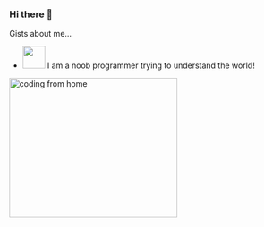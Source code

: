 ### Hi there 👋

Gists about me...

 -  <img height="40" src="https://raw.githubusercontent.com/innng/innng/master/assets/soulgem-madoka.gif"/>  I am a noob programmer trying to understand the world!
 <img align="center" alt="coding from home" src= "https://camo.githubusercontent.com/410dd0b1b800cd1e13965237beee2a32474be978/68747470733a2f2f6d656469612e67697068792e636f6d2f6d656469612f4d3967624264396e6244724f5475314d71782f67697068792e676966" height = 250 width = 300/>
